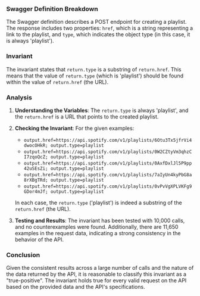 ### Swagger Definition Breakdown
The Swagger definition describes a POST endpoint for creating a playlist. The response includes two properties: `href`, which is a string representing a link to the playlist, and `type`, which indicates the object type (in this case, it is always 'playlist').

### Invariant
The invariant states that `return.type` is a substring of `return.href`. This means that the value of `return.type` (which is 'playlist') should be found within the value of `return.href` (the URL).

### Analysis
1. **Understanding the Variables**: The `return.type` is always 'playlist', and the `return.href` is a URL that points to the created playlist. 
2. **Checking the Invariant**: For the given examples:
   - `output.href=https://api.spotify.com/v1/playlists/6Otu3Tx5jfrVi4dwocOHkR; output.type=playlist`
   - `output.href=https://api.spotify.com/v1/playlists/0W2CZtyVm3qhzCI7zqoQcZ; output.type=playlist`
   - `output.href=https://api.spotify.com/v1/playlists/0AxfDxlJl5P9pp42uSEsZi; output.type=playlist`
   - `output.href=https://api.spotify.com/v1/playlists/7aIyUn4kyPbG8a8rXBgTRd; output.type=playlist`
   - `output.href=https://api.spotify.com/v1/playlists/0vPvVgXPLVKFg9GDor4mJf; output.type=playlist`

   In each case, the `return.type` ('playlist') is indeed a substring of the `return.href` (the URL). 
3. **Testing and Results**: The invariant has been tested with 10,000 calls, and no counterexamples were found. Additionally, there are 11,650 examples in the request data, indicating a strong consistency in the behavior of the API.

### Conclusion
Given the consistent results across a large number of calls and the nature of the data returned by the API, it is reasonable to classify this invariant as a "true-positive". The invariant holds true for every valid request on the API based on the provided data and the API's specifications.

